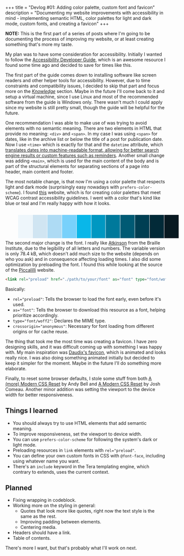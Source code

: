 +++
title = "Devlog #01: Adding color palette, custom font and favicon"
description = "Documenting my website improvements with accessibility in mind - implementing semantic HTML, color palettes for light and dark mode, custom fonts, and creating a favicon"
+++

**NOTE:** This is the first part of a series of posts where I'm going to be documenting the process of improving my website, or at least creating something that's more my taste.

My plan was to have some consideration for accessibility. Initially I wanted to follow the [Accessibility Developer Guide](https://www.accessibility-developer-guide.com/), which is an awesome resource I found some time ago and decided to save for times like this.

The first part of the guide comes down to installing software like screen readers and other helper tools for accessibility. However, due to time constraints and compatibility issues, I decided to skip that part and focus more on the [*Knowledge*](https://www.accessibility-developer-guide.com/knowledge/) section. Maybe in the future I'll come back to it and setup a virtual machine, since I use Linux and most of the recommended software from the guide is Windows only. There wasn't much I could apply since my website is still pretty small, though the guide will be helpful for the future.

One recommendation I was able to make use of was trying to avoid elements with no semantic meaning. There are two elements in HTML that provide no meaning: `<div>` and `<span>`. In my case I was using `<span>` for dates, like in the archive list or below the title of a post for publication date. Now I use `<time>` which is exactly for that and the `datetime` attribute, which [translates dates into machine-readable format, allowing for better search engine results or custom features such as reminders](https://developer.mozilla.org/en-US/docs/Web/HTML/Reference/Elements/time). Another small change was adding `<main>`, which is used for the main content of the body and is part of the structural elements for separating sections of a page into header, main content and footer.

The most notable change, is that now I'm using a color palette that respects light and dark mode (surprisingly easy nowadays with `prefers-color-scheme`). I found [this](https://www.inclusivecolors.com) website, which is for creating color palettes that meet WCAG contrast accessibility guidelines. I went with a color that's kind like blue or teal and I'm really happy with how it looks.

<style>
.palette-grid {
  display: grid;
  grid-template-columns: repeat(auto-fit, minmax(40px, 1fr));
  gap: 1px;
  max-width: 100%;
  margin-bottom: 1.25rem;
}

.color {
  width: 100%;
  box-shadow: 0 0 0 1px var(--text-muted);
}

.swatch {
  aspect-ratio: 1;
  width: 100%;
  height: 100%;
}
</style>

<section class="palette-grid">
  <div class="color">
    <figure class="swatch" style="background-color: #eef6fb"></figure>
  </div>
  <div class="color">
    <figure class="swatch" style="background-color: #d0e5f2"></figure>
  </div>
  <div class="color">
    <figure class="swatch" style="background-color: #aedbf4"></figure>
  </div>
  <div class="color">
    <figure class="swatch" style="background-color: #78d1fb"></figure>
  </div>
  <div class="color">
    <figure class="swatch" style="background-color: #09b7e9"></figure>
  </div>
  <div class="color">
    <figure class="swatch" style="background-color: #0098c2"></figure>
  </div>
  <div class="color">
    <figure class="swatch" style="background-color: #00799b"></figure>
  </div>
  <div class="color">
    <figure class="swatch" style="background-color: #005a74"></figure>
  </div>
  <div class="color">
    <figure class="swatch" style="background-color: #003f53"></figure>
  </div>
  <div class="color">
    <figure class="swatch" style="background-color: #022a38"></figure>
  </div>
  <div class="color">
    <figure class="swatch" style="background-color: #081921"></figure>
  </div>
</section>

The second major change is the font. I really like [Atkinson](https://www.brailleinstitute.org/freefont) from the Braille Institute, due to the legibility of all letters and numbers. The variable version is only 78.4 kB, which doesn't add much size to the website (depends on who you ask) and in consequence affecting loading times. I also did some optimization by preloading the font. I found this while looking at the source of the [Piccalilli](https://piccalil.li) website.

```html
<link rel="preload" href="./path/to/your/font" as="font" type="font/woff2" crossorigin="anonymous">
```

Basically:

- `rel="preload"`: Tells the browser to load the font early, even before it's used.
- `as="font"`: Tells the browser to download this resource as a font, helping prioritize accordingly.
- `type="font/woff2"`: Declares the MIME type.
- `crossorigin="anonymous"`: Necessary for font loading from different origins or for cache reuse.

The thing that took me the most time was creating a favicon. I have zero designing skills, and it was difficult coming up with something I was happy with. My main inspiration was [Daudix's favicon](https://daudix.one/), which is animated and looks really nice. I was also doing something animated initially but decided to keep it simpler for the moment. Maybe in the future I'll do something more elaborate.

Finally, to reset some browser defaults, I stole some stuff from both [A (more) Modern CSS Reset](https://piccalil.li/blog/a-more-modern-css-reset) by Andy Bell and [A Modern CSS Reset](https://www.joshwcomeau.com/css/custom-css-reset/) by Josh Comeau. Another minor addition was setting the viewport to the device width for better responsiveness.

## Things I learned

- You should always try to use HTML elements that add semantic meaning.
- To improve responsiveness, set the viewport to device width.
- You can use `prefers-color-scheme` for following the system's dark or light mode.
- Preloading resources in `link` elements with `rel="preload"`.
- You can define your own custom fonts in CSS with `@font-face`, including using whatever name you want.
- There's an `include` keyword in the Tera templating engine, which contrary to extends, uses the current context.

## Planned

- Fixing wrapping in codeblock.
- Working more on the styling in general:
  - Quotes that look more like quotes, right now the text style is the same as the rest.
  - Improving padding between elements.
  - Centering media.
- Headers should have a link.
- Table of contents.

There's more I want, but that's probably what I'll work on next.
